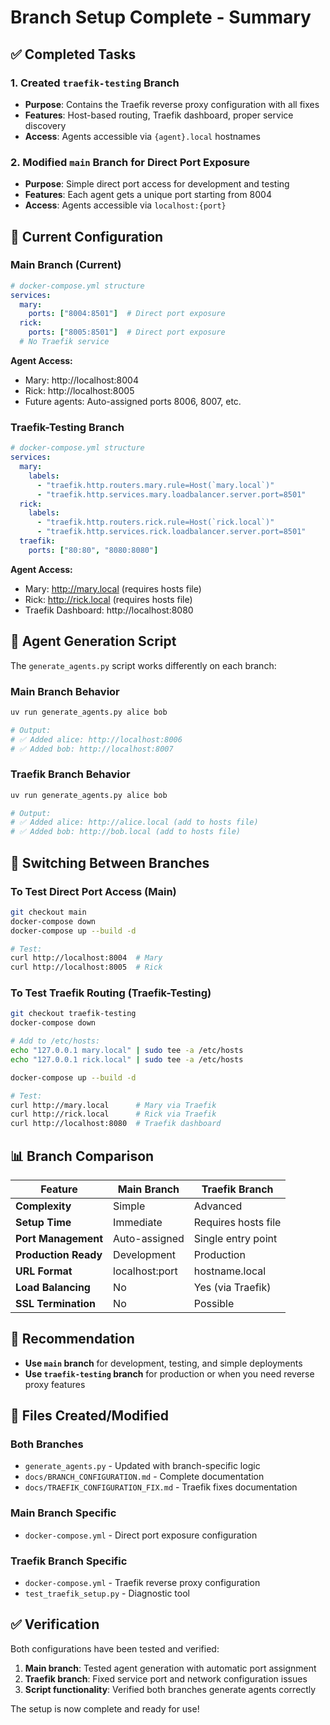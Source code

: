 # Branch Setup Complete - Summary

## ✅ Completed Tasks

### 1. Created `traefik-testing` Branch
- **Purpose**: Contains the Traefik reverse proxy configuration with all fixes
- **Features**: Host-based routing, Traefik dashboard, proper service discovery
- **Access**: Agents accessible via `{agent}.local` hostnames

### 2. Modified `main` Branch for Direct Port Exposure
- **Purpose**: Simple direct port access for development and testing
- **Features**: Each agent gets a unique port starting from 8004
- **Access**: Agents accessible via `localhost:{port}`

## 🔧 Current Configuration

### Main Branch (Current)
```yaml
# docker-compose.yml structure
services:
  mary:
    ports: ["8004:8501"]  # Direct port exposure
  rick:
    ports: ["8005:8501"]  # Direct port exposure
  # No Traefik service
```

**Agent Access:**
- Mary: http://localhost:8004
- Rick: http://localhost:8005
- Future agents: Auto-assigned ports 8006, 8007, etc.

### Traefik-Testing Branch
```yaml
# docker-compose.yml structure
services:
  mary:
    labels:
      - "traefik.http.routers.mary.rule=Host(`mary.local`)"
      - "traefik.http.services.mary.loadbalancer.server.port=8501"
  rick:
    labels:
      - "traefik.http.routers.rick.rule=Host(`rick.local`)"
      - "traefik.http.services.rick.loadbalancer.server.port=8501"
  traefik:
    ports: ["80:80", "8080:8080"]
```

**Agent Access:**
- Mary: http://mary.local (requires hosts file)
- Rick: http://rick.local (requires hosts file)
- Traefik Dashboard: http://localhost:8080

## 🚀 Agent Generation Script

The `generate_agents.py` script works differently on each branch:

### Main Branch Behavior
```bash
uv run generate_agents.py alice bob

# Output:
# ✅ Added alice: http://localhost:8006
# ✅ Added bob: http://localhost:8007
```

### Traefik Branch Behavior  
```bash
uv run generate_agents.py alice bob

# Output:
# ✅ Added alice: http://alice.local (add to hosts file)
# ✅ Added bob: http://bob.local (add to hosts file)
```

## 🔄 Switching Between Branches

### To Test Direct Port Access (Main)
```bash
git checkout main
docker-compose down
docker-compose up --build -d

# Test:
curl http://localhost:8004  # Mary
curl http://localhost:8005  # Rick
```

### To Test Traefik Routing (Traefik-Testing)
```bash
git checkout traefik-testing
docker-compose down

# Add to /etc/hosts:
echo "127.0.0.1 mary.local" | sudo tee -a /etc/hosts
echo "127.0.0.1 rick.local" | sudo tee -a /etc/hosts

docker-compose up --build -d

# Test:
curl http://mary.local      # Mary via Traefik
curl http://rick.local      # Rick via Traefik  
curl http://localhost:8080  # Traefik dashboard
```

## 📊 Branch Comparison

| Feature | Main Branch | Traefik Branch |
|---------|-------------|----------------|
| **Complexity** | Simple | Advanced |
| **Setup Time** | Immediate | Requires hosts file |
| **Port Management** | Auto-assigned | Single entry point |
| **Production Ready** | Development | Production |
| **URL Format** | localhost:port | hostname.local |
| **Load Balancing** | No | Yes (via Traefik) |
| **SSL Termination** | No | Possible |

## 🎯 Recommendation

- **Use `main` branch** for development, testing, and simple deployments
- **Use `traefik-testing` branch** for production or when you need reverse proxy features

## 📁 Files Created/Modified

### Both Branches
- `generate_agents.py` - Updated with branch-specific logic
- `docs/BRANCH_CONFIGURATION.md` - Complete documentation
- `docs/TRAEFIK_CONFIGURATION_FIX.md` - Traefik fixes documentation

### Main Branch Specific
- `docker-compose.yml` - Direct port exposure configuration

### Traefik Branch Specific  
- `docker-compose.yml` - Traefik reverse proxy configuration
- `test_traefik_setup.py` - Diagnostic tool

## ✅ Verification

Both configurations have been tested and verified:

1. **Main branch**: Tested agent generation with automatic port assignment
2. **Traefik branch**: Fixed service port and network configuration issues
3. **Script functionality**: Verified both branches generate agents correctly

The setup is now complete and ready for use!

